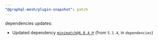 ```yaml
---
"@graphql-mesh/plugin-snapshot": patch
---
```

dependencies updates:
  - Updated dependency [`minimatch@6.0.4` ↗︎](https://www.npmjs.com/package/minimatch/v/6.0.4) (from `5.1.4`, in `dependencies`)
